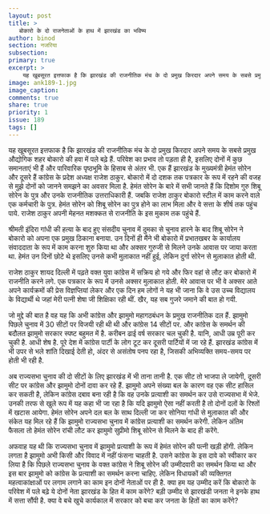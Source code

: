 ```yaml
---
layout: post
title: >
   बोकारो के दो राजनेताओं के हाथ में झारखंड का भविष्य
author: binod
section: नजरिया
subsection:
primary: true
excerpt: >
    यह खूबसूरत इत्तफाक है कि झारखंड की राजनीतिक मंच के दो प्रमुख किरदार अपने समय के सबसे प्रमुख औद्योगिक शहर बोकारो की हवा में पले बढ़े हैं. परिवेश का प्रभाव तो पड़ता ही है, इसलिए दोनों में कुछ समानताएं भी हैं और पारिवारिक पृष्ठभूमि के हिसाब से अंतर भी.
image: ank189-1.jpg
image_caption: 
comments: true
share: true
priority: 1
issue: 189
tags: []
---
```


यह खूबसूरत इत्तफाक है कि झारखंड की राजनीतिक मंच के दो प्रमुख किरदार अपने समय के सबसे प्रमुख औद्योगिक शहर बोकारो की हवा में पले बढ़े हैं. परिवेश का प्रभाव तो पड़ता ही है, इसलिए दोनों में कुछ समानताएं भी हैं और पारिवारिक पृष्ठभूमि के हिसाब से अंतर भी. एक हैं झारखंड के मुख्यमंत्री हेमंत सोरेन और दूसरे हैं कांग्रेस के प्रदेश अध्यक्ष राजेश ठाकुर. बोकारो में दो दशक तक पत्रकार के रूप में रहने की वजह से मुझे दोनों को जानने समझने का अवसर मिला है. हेमंत सोरेन के बारे में सभी जानते हैं कि दिशोम गुरु शिबू सोरेन के पुत्र और उनके राजनीतिक उत्तराधिकारी हैं. जबकि राजेश ठाकुर बोकारो स्टील में काम करने वाले एक कर्मचारी के पुत्र. हेमंत सोरेन को शिबू सोरेन का पुत्र होने का लाभ मिला और वे सत्ता के शीर्ष तक पहुंच पाये. राजेश ठाकुर अपनी मेहनत मशक्कत से राजनीति के इस मुकाम तक पहुंचे हैं.

श्रीमती इंदिरा गांधी की हत्या के बाद हुए संसदीय चुनाव में दुमका से चुनाव हारने के बाद शिबू सोरेन ने बोकारो को अपना एक प्रमुख ठिकाना बनाया. उन दिनों ही मैंने भी बोकारो में प्रभातखबर के कार्यालय संवाददाता के रूप में काम करना शुरु किया था और अक्सर गुरुजी से मिलने उनके आवास पर जाया करता था. हेमंत उन दिनों छोटे थे इसलिए उनसे कभी मुलाकात नहीं हुई, लेकिन दुर्गा सोरेन से मुलाकात होती थी.

राजेश ठाकुर शायद दिल्ली में पढ़ते वक्त युवा कांग्रेस में सक्रिय हो गये और फिर वहां से लौट कर बोकारो में राजनीति करने लगे. एक पत्रकार के रूप में उनसे अक्सर मुलाकात होती. मेरे आवास पर भी वे अक्सर आते अपने कार्यक्रमों की प्रेस विज्ञप्तियां लेकर और एक दिन हम लोगों ने यह भी जाना कि वे उस उच्च विद्यालय के विद्यार्थी थे जहां मेरी पत्नी शेषा जी शिक्षिका रही थीं. खैर, यह सब गुजरे जमाने की बात हो गयी.

जो मुद्दे की बात है वह यह कि अभी कांग्रेस और झामुमो महागठबंधन के प्रमुख राजनीतिक दल हैं. झामुमो पिछले चुनाव में 30 सीटों पर विजयी रही थी थी और कांग्रेस 14 सीटों पर. और कांग्रेस के समर्थन की बदौलत झामुमो सरकार स्पष्ट बहुमत में है. करीबन ढाई वर्ष सरकार चल चुकी है. यानि, आधी उम्र पूरी कर चुकी है. आधी शेष है. पूरे देश में कांग्रेस पार्टी के लोग टूट कर दूसरी पार्टियों में जा रहे हैं. झारखंड कांग्रेस में भी उपर से भले शांति दिखाई देती हो, अंदर से असंतोष पनप रहा है, जिसकी अभिव्यक्ति समय-समय पर होती भी रही है.

अब राज्यसभा चुनाव की दो सीटों के लिए झारखंड में भी ताना तानी है. एक सीट तो भाजपा ले जायेगी, दूसरी सीट पर कांग्रेस और झामुमो दोनों दावा कर रहे हैं. झामुमो अपने संख्या बल के कारण वह एक सीट हासिल कर सकती है, लेकिन कांग्रेस दबाव बना रही है कि वह उनके प्रत्याशी का समर्थन कर उसे राज्यसभा में भेजे. उनकी तरफ से खुले रूप में यह कहा भी जा रहा है कि यदि झामुमो ऐसा नहीं करती है तो दोनों दलों के रिश्तों में खटास आयेगा. हेमंत सोरेन अपने दल बल के साथ दिल्ली जा कर सोनिया गांधी से मुलाकात की और संकेत यह मिल रहे हैं कि झामुमो राज्यसभा चुनाव में कांग्रेस प्रत्याशी का समर्थन करेगी. लेकिन अंतिम फैसला तो हेमंत सोरेन रांची लौट कर झामुमो सुप्रीमो शिबू सोरेन से मिलने के बाद ही करेंगे.

अफवाह यह थी कि राज्यसभा चुनाव में झामुमो प्रत्याशी के रूप में हेमंत सोरेन की पत्नी खड़ी होंगी. लेकिन लगता है झामुमो अभी किसी और विवाद में नहीं फंसना चाहती है. उसने कांग्रेस के इस दावे को स्वीकार कर लिया है कि पिछले राज्यसभा चुनाव के वक्त कांग्रेस ने शिबू सोरेन की उम्मीदवारी का समर्थन किया था और इस बार झामुमो को कांग्रेस के प्रत्याशी का समर्थन करना चाहिए. लेकिन विधायकों की व्यक्तिगत महत्वाकांक्षाओं पर लगाम लगाने का काम इन दोनों नेताओं पर ही है. क्या हम यह उम्मीद करें कि बोकारो के परिवेश में पले बढ़े ये दोनों नेता झारखंड के हित में काम करेंगे? बड़ी उम्मीद से झारखंडी जनता ने इनके हाथ में सत्ता सौंपी है. क्या वे बचे खुचे कार्यकाल में सरकार को बचा कर जनता के हितों का काम करेंगे? 